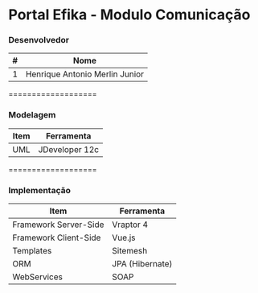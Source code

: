 Portal Efika - Modulo Comunicação
===================
### Desenvolvedor
\#| Nome
-------- | ---
1| Henrique Antonio Merlin Junior

===================

### Modelagem
Item     | Ferramenta
-------- | ---
UML| JDeveloper 12c

===================

### Implementação

Item     | Ferramenta
-------- | ---
Framework Server-Side| Vraptor 4
Framework Client-Side| Vue.js
Templates| Sitemesh
ORM| JPA (Hibernate)
WebServices| SOAP

